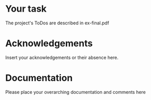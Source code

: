 # Your task

The project's ToDos are described in ex-final.pdf

# Acknowledgements

Insert your acknowledgements or their absence here.

# Documentation

Please place your overarching documentation and comments here
